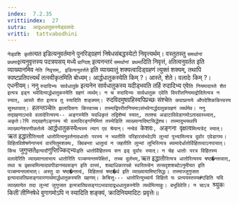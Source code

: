 ```yaml
---
index:  7.2.35
vrittiindex:  27
sutra:  आद्र्धधातुकस्येड्वलादेः
vritti:  tattvabodhini 
---
```


`नेड्वशि कृती`त्यत इडित्यनुवर्तमाने पुनरिड्ग्रहणं निषेधसंबद्धस्येटो निवृत्त्यर्थम्। वस्तुतस्तु `समर्थानां प्रथमाद्वे`त्यनुवृत्तस्य पदत्रयसय् मध्ये `प्राग्दिश्` इत्यनन्तरं `समर्थानां प्रथमा`दिति निवृत्तं, `वे`तित्वनुवर्तत इति व्याख्यानमिव `नेति निवृत्तम्, इडित्यनुवर्त्तते` इति व्याख्यातुं शक्यत्वादिड्ग्रहणं त्युक्तं शक्यम्, तथापि स्पष्टप्रतिपत्त्यर्थं तत्स्वीकृतमिति बोध्यम्। आर्द्धधातुकस्येति किम् ?। आस्ते, शेते। वलादेः किम् ?। एधनीयम्। ननु `रुदादिभ्यः सार्वधातुके` इत्यनेन सार्वधातुकस्य यदीड्भवति तर्हि रुदादिभ्य एवे`ति नियमादास्ते शेत इत्यत्र इड्न भवेदित्यार्द्धधातुकस्येति ग्रहणं व्यर्थम्। न च रुदादिभ्यः सार्वधातुक एवेति विपरीतनियमाद्रोदितेत्यत्र न स्यात्, आस्ते शेत इत्यत्र तु स्यादिति शङ्क्यम्। `रुदविदमुषग्रहिस्वपिप्रच्छः संश्चे`ति क्त्वाप्रत्यये औपदेशिककित्त्वस्य सुस्थत्वात्। `हलन्तञ्चे`ति झलादिसनः कित्त्वाच्च। तस्माद्विपरीतनियमाऽसंभवेनार्द्धदातुकग्रहणं व्यर्थमेव। ननु तद्ग्रहणाऽभावे वलादेरित्यस्य-- अङ्गस्येति यदधिकृतं तद्विशेष्यं स्यात्, ततश्च अडाटाविवेडागमोऽतादवस्थ्यात्, अकृते।?पि तद्ग्रहणेऽङ्गस्य यो वलादिरङ्गनिमित्तं तस्येडिति व्याख्यानादिष्टसिद्धेश्च। तस्मादुभयथापि व्याख्यानेशरणीकर्तव्ये `आर्द्धधातुकस्ये`त्यस्य त्याग एव श्रेयान्। नन्वेवं `केशवः`, `अङ्गना` `वृक्षत्व`मित्यत्रेट् स्यात्। `ऋत इद्धातो`रित्यतो धातोरित्यनुवर्तनादधातोः परस्य न भवतीति परिहारसंभवेऽपि लूभ्यां पूभ्यामित्यत्र दुर्वार एवेडागमः। विहितविशेषणेनाप्ययं वारयितुमशक्यः, क्विबन्ता धातुत्वं न जहतीति लूभ्यां लूभिरित्यत्र ब्यामादेर्धातोर्विहितत्वाऽनपायात्। किंच `जुगुप्सते` इत्यादौ `गुप्तिज्किद्भ्यः` इति धातोर्विहितस्य सन इड् दुर्वारः स्यात्। न चेह धातोः परत्र विहितस्य वलादेरिति व्याख्यानलाभाय धातोरिति पञ्चम्यन्तमपेक्षितं, तच्च दुर्लभम्, `ऋत इद्धातो`रित्यत्र धातोरित्यस्य षष्ठ�न्तत्वात्, तथा च वृक्षत्वमित्यादावपीडागमप्रसङ्ग इति वाच्यं, शब्दाधिकारपक्षे स्वरितत्वेन तत्सदृशशब्दोऽनुमीयत इति पञ्चम्यन्तलाभात्। अस्तु वा षष्ठ�न्तत्वं, विहितत्वं षष्ठ�र्थ इति व्याख्यायामिष्टसिद्धः। तस्माज्जुगुप्सत इत्यादावतिप्रसङ्गवारणार्थमार्द्धधातुकस्यति ग्रहणम्। केचित्तु--- धातोरित्युच्चार्य विहितो यः प्रत्ययस्तस्य#एडिति यदि व्याख्यायेत तदा लूभ्यां जुगुप्सत इत्यत्रातिप्रसङ्गाऽभावादाद्र्धधातुकस्येति व्यर्थमित्याहुः। बभूविवेति। न चाऽत्र `श्र्युकः किती`तीण्निषेधे वुगागमोऽपि न स्यादिति शङ्क्यं, क्रादिनियमादिटः प्रवृत्तेः॥

